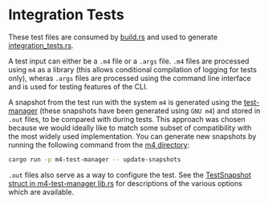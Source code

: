 # Integration Tests

These test files are consumed by [build.rs](../../build.rs) and used to generate [integration_tests.rs](../../tests/integration_test.rs).

A test input can either be a `.m4` file or a `.args` file. `.m4` files are processed using `m4` as a library (this allows conditional compilation of logging for tests only), wheras `.args` files are processed using the command line interface and is used for testing features of the CLI.

A snapshot from the test run with the system `m4`  is generated using the [test-manager](../../test-manager/) (these snapshots have been generated using `GNU m4`) and stored in `.out` files, to be compared with during tests. This approach was chosen because we would ideally like to match some subset of compatibility with the most widely used implementation. You can generate new snapshots by running the following command from the [m4 directory](../../):

```bash
cargo run -p m4-test-manager -- update-snapshots
```

`.out` files also serve as a way to configure the test. See the [TestSnapshot struct in m4-test-manager lib.rs](../../test-manager/src/lib.rs) for descriptions of the various options which are available.